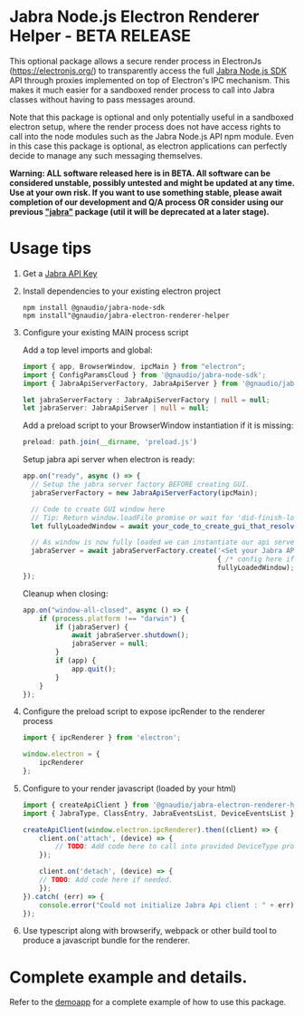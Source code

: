 # Jabra Node.js Electron Renderer Helper - BETA RELEASE

This optional package allows a secure render process in ElectronJs (https://electronjs.org/) to transparently access the full [Jabra Node.js SDK](../nodesdk/README.md) API through proxies implemented on top of Electron's IPC mechanism. This makes it much easier for a sandboxed render process to call into Jabra classes without having to pass messages around.

Note that this package is optional and only potentially useful in a sandboxed electron setup, where the render process does not have access rights to call into the node modules such as the Jabra Node.js API npm module. Even in this case this package is optional, as electron applications can perfectly decide to manage any such messaging themselves.

**Warning: ALL software released here is in BETA. All software can be considered unstable, possibly untested and might be updated at any time. Use at your own risk. If you want to use something stable, please await completion of our development and Q/A process OR consider using our previous ["jabra"](https://www.npmjs.com/package/jabra) package (util it will be deprecated at a later stage).**


# Usage tips

1. Get a [Jabra API Key](https://developer.jabra.com/site/global/sdks/api_keys/index.gsp)

2. Install dependencies to your existing electron project

    ```npm
    npm install @gnaudio/jabra-node-sdk
    npm install"@gnaudio/jabra-electron-renderer-helper
    ```

3. Configure your existing MAIN process script

    Add a top level imports and global:

    ```typescript
    import { app, BrowserWindow, ipcMain } from "electron";
    import { ConfigParamsCloud } from '@gnaudio/jabra-node-sdk';
    import { JabraApiServerFactory, JabraApiServer } from '@gnaudio/jabra-electron-renderer-helper';

    let jabraServerFactory : JabraApiServerFactory | null = null;
    let jabraServer: JabraApiServer | null = null;
    ```

    Add a preload script to your BrowserWindow instantiation if it is missing:
      
    ```typescript
    preload: path.join(__dirname, 'preload.js')
    ```

    Setup jabra api server when electron is ready:

    ```typescript
    app.on("ready", async () => {
      // Setup the jabra server factory BEFORE creating GUI.
      jabraServerFactory = new JabraApiServerFactory(ipcMain);

      // Code to create GUI window here
      // Tip: Return window.loadFile promise or wait for 'did-finish-load' event and convert it to a promise.
      let fullyLoadedWindow = await your_code_to_create_gui_that_resolves_when_loaded();

      // As window is now fully loaded we can instantiate our api server for the client.
      jabraServer = await jabraServerFactory.create('<Set your Jabra API key here>', 
                                                    { /* config here if needed */}, 
                                                    fullyLoadedWindow);
    });
    ```

    Cleanup when closing:
    ```typescript
    app.on("window-all-closed", async () => {
        if (process.platform !== "darwin") {
            if (jabraServer) {
                await jabraServer.shutdown();
                jabraServer = null;
            }
            if (app) {
                app.quit();
            }
        }
    });
    ```

4. Configure the preload script to expose ipcRender to the renderer process

    ```typescript
    import { ipcRenderer } from 'electron';

    window.electron = { 
        ipcRenderer
    };
    ```

5. Configure to your render javascript (loaded by your html)

    ```typescript
    import { createApiClient } from '@gnaudio/jabra-electron-renderer-helper';
    import { JabraType, ClassEntry, JabraEventsList, DeviceEventsList } from '@gnaudio/jabra-node-sdk';

    createApiClient(window.electron.ipcRenderer).then((client) => {    
        client.on('attach', (device) => {
            // TODO: Add code here to call into provided DeviceType proxy. 
        });

        client.on('detach', (device) => {
        // TODO: Add code here if needed.
        });
    }).catch( (err) => {
        console.error("Could not initialize Jabra Api client : " + err);
    });
    ```


6. Use typescript along with browserify, webpack or other build tool to produce a javascript bundle for the renderer.

# Complete example and details.

Refer to the [demoapp](../demoapp/README.md) for a complete example of how to use this package.
